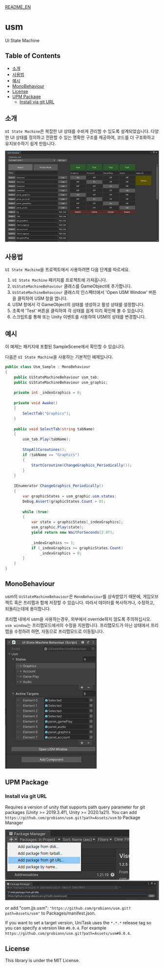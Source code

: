 [README_EN](https://github.com/grobiann/usm/blob/master/README_EN.md)

# usm
Ui State Machine

## Table of Contents
- [소개](https://github.com/grobiann/usm?tab=readme-ov-file#소개)
- [사용법](https://github.com/grobiann/usm?tab=readme-ov-file#사용법)
- [예시](https://github.com/grobiann/usm?tab=readme-ov-file#예시)
- [MonoBehaviour](https://github.com/grobiann/usm?tab=readme-ov-file#MonoBehaviour)
- [License](https://github.com/grobiann/usm?tab=readme-ov-file#License)
- [UPM Package](https://github.com/grobiann/usm?tab=readme-ov-file#UPM-Package)
  - [Install via git URL](https://github.com/grobiann/usm?tab=readme-ov-file#Install-via-git-url)

## 소개
`UI State Machine`은 복잡한 UI 상태를 수비게 관리할 수 있도록 설계되었습니다. 다양한 UI 상태를 정의하고 전환할 수 있는 명확한 구조를 제공하여, 코드를 더 구조화하고 유지보수하기 쉽게 만듭니다.

![Example Image](./images/upm_screenshot_1.png)

## 사용법
`UI State Machine`을 프로젝트에서 사용하려면 다음 단계를 따르세요.

1. `UI State Machine` 패키지를 프로젝트에 가져옵니다.
2. `UiStateMachineBehaviour` 클래스를 GameObject에 추가합니다.
3. `UiStateMachineBehaviour` 클래스의 인스펙터에서 'Open USM Window' 버튼을 클릭하여 USM 창을 엽니다.
4. USM 창에서 각 GameObject의 상태를 생성하고 활성 상태를 설정합니다.
5. 초록색 'Test' 버튼을 클릭하여 각 상태를 쉽게 미리 확인해 볼 수 있습니다.
6. 스크립트를 통해 또는 Unity 이벤트를 사용하여 USM의 상태를 변경합니다.

## 예시
이 예제는 패키지에 포함된 SampleScene에서 확인할 수 있습니다.

다음은 `UI State Machine`을 사용하는 기본적인 예제입니다.

```csharp
public class Usm_Sample : MonoBehaviour
{
    public UiStateMachineBehaviour usm_tab;
    public UiStateMachineBehaviour usm_graphic;

    private int _indexGraphics = 0;

    private void Awake()
    {
        SelectTab("Graphics");
    }

    public void SelectTab(string tabName)
    {
        usm_tab.Play(tabName);

        StopAllCoroutines();
        if (tabName == "Graphics")
        {
            StartCoroutine(ChangeGraphics_Periodically());
        }
    }

    IEnumerator ChangeGraphics_Periodically()
    {
        var graphicStates = usm_graphic.usm.states;
        Debug.Assert(graphicStates.Count > 0);

        while (true)
        {
            var state = graphicStates[_indexGraphics];
            usm_graphic.Play(state);
            yield return new WaitForSeconds(2.0f);

            _indexGraphics += 1;
            if (_indexGraphics >= graphicStates.Count)
                _indexGraphics = 0;
        }
    }
}
```

## MonoBehaviour
usm의 `UiStateMachineBehaviour`은 `MonoBehaviour`를 상속받았기 때문에, 게임오브젝트 혹은 프리팹과 함께 저장할 수 있습니다.
따라서 데이터를 복사하거나, 수정하고, 되돌리는데에 용이합니다.

프리팹 내에서 usm을 사용하는경우, 외부에서 override하지 않도록 주의하십시오. `usm window`는 프리팹모드에서의 수정을 지원합니다. 프리팹모드가 아닌 상태에서 프리팹을 수정하려 하면, 자동으로 프리팹모드로 이동됩니다.


<img src="./images/upm_screenshot_2.png" alt="Example Image" width="300px">

## UPM Package
### Install via git URL
Requires a version of unity that supports path query parameter for git packages (Unity >= 2019.3.4f1, Unity >= 2020.1a21).
You can add `https://github.com/grobiann/usm.git?path=Assets/usm` to Package Manager

![Example Image](./images/upm_install_guide_1.png)
![Example Image](./images/upm_install_guide_2.png)

or add "com.jjs.usm": `"https://github.com/grobiann/usm.git?path=Assets/usm"` to Packages/manifest.json.

If you want to set a target version, UniTask uses the `*.*.*` release tag so you can specify a version like `#0.0.4`. For example `https://github.com/grobiann/usm.git?path=Assets/usm#0.0.4`.

## License
This library is under the MIT License.
